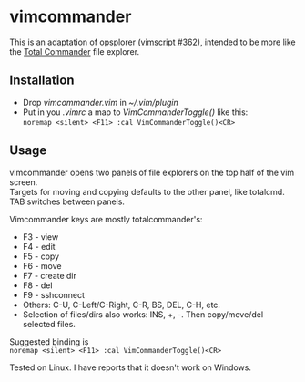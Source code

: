 vimcommander
============


This is an adaptation of opsplorer
([vimscript #362](http://www.vim.org/scripts/script.php?script_id=808)),
intended to be more like the [Total Commander](http://www.ghisler.com) file
explorer.



Installation
------------

- Drop *vimcommander.vim* in *~/.vim/plugin*
- Put in you *.vimrc* a map to *VimCommanderToggle()* like this:  
    `noremap <silent> <F11> :cal VimCommanderToggle()<CR>`




Usage
-----

vimcommander opens two panels of file explorers on the top half of the vim screen.  
Targets for moving and copying defaults to the other panel, like totalcmd.  
TAB switches between panels.

Vimcommander keys are mostly totalcommander's:

- F3 - view
- F4 - edit
- F5 - copy
- F6 - move
- F7 - create dir
- F8 - del
- F9 - sshconnect
- Others: C-U, C-Left/C-Right, C-R, BS, DEL, C-H, etc.
- Selection of files/dirs also works: INS, +, -.
    Then copy/move/del selected files.

Suggested binding is  
`noremap <silent> <F11> :cal VimCommanderToggle()<CR>`

Tested on Linux. I have reports that it doesn't work on Windows.


